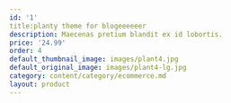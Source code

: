 ```yaml
---
id: '1'
title:planty theme for blogeeeeeer
description: Maecenas pretium blandit ex id lobortis.
price: '24.99'
order: 4
default_thumbnail_image: images/plant4.jpg
default_original_image: images/plant4-lg.jpg
category: content/category/ecommerce.md
layout: product
---
```

